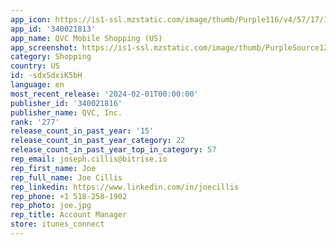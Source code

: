 ```yaml
---
app_icon: https://is1-ssl.mzstatic.com/image/thumb/Purple116/v4/57/17/1c/57171c01-317e-cc6d-7988-118a39a68bc4/AppIcon-1-0-0-1x_U007emarketing-0-8-0-85-220.png/1024x1024bb.png
app_id: '340021813'
app_name: QVC Mobile Shopping (US)
app_screenshot: https://is1-ssl.mzstatic.com/image/thumb/PurpleSource126/v4/ba/99/1f/ba991ffc-72b9-7637-60fb-6e3dee579c25/86a4e852-724f-4d92-81b9-31dab13c93fc_Screen_1_-iOS_5.5.png/1242x2208bb.png
category: Shopping
country: US
id: -sdxSdxiK5bH
language: en
most_recent_release: '2024-02-01T00:00:00'
publisher_id: '340021816'
publisher_name: QVC, Inc.
rank: '277'
release_count_in_past_year: '15'
release_count_in_past_year_category: 22
release_count_in_past_year_top_in_category: 57
rep_email: joseph.cillis@bitrise.io
rep_first_name: Joe
rep_full_name: Joe Cillis
rep_linkedin: https://www.linkedin.com/in/joecillis
rep_phone: +1 518-258-1902
rep_photo: joe.jpg
rep_title: Account Manager
store: itunes_connect
---
```

